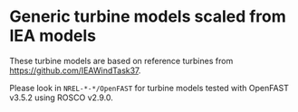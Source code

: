 # Generic turbine models scaled from IEA models

These turbine models are based on reference turbines from https://github.com/IEAWindTask37.

Please look in `NREL-*-*/OpenFAST` for turbine models tested with OpenFAST v3.5.2 using ROSCO v2.9.0.
